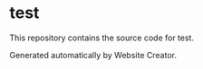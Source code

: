 # test

This repository contains the source code for test.

Generated automatically by Website Creator.
